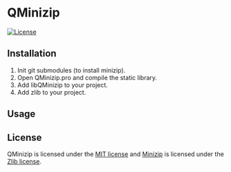 # QMinizip
[![License](https://img.shields.io/badge/license-MIT-blue.svg)](https://bitbucket.org/manromen/qminizip/src/master/LICENSE)

## Installation
1. Init git submodules (to install minizip).
2. Open QMinizip.pro and compile the static library.
3. Add libQMinizip to your project.
4. Add zlib to your project.

## Usage

## License
QMinizip is licensed under the [MIT license](https://bitbucket.org/manromen/qminizip/src/master/LICENSE) and [Minizip](http://www.winimage.com/zLibDll/minizip.html) is licensed under the [Zlib license](http://www.zlib.net/zlib_license.html).
